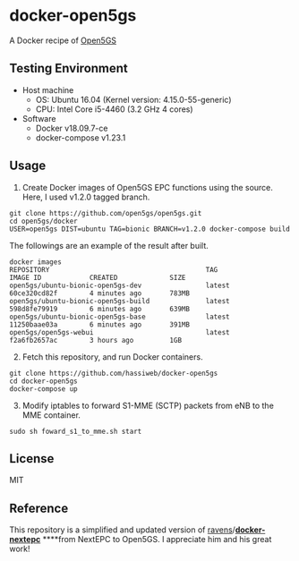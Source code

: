 # docker-open5gs

A Docker recipe of [Open5GS](https://open5gs.org/open5gs/)


## Testing Environment

- Host machine
  - OS: Ubuntu 16.04 (Kernel version: 4.15.0-55-generic)
  - CPU: Intel Core i5-4460 (3.2 GHz 4 cores)
- Software
  - Docker v18.09.7-ce
  - docker-compose v1.23.1


## Usage

1. Create Docker images of Open5GS EPC functions using the source.  Here, I used v1.2.0 tagged branch.
```
git clone https://github.com/open5gs/open5gs.git
cd open5gs/docker
USER=open5gs DIST=ubuntu TAG=bionic BRANCH=v1.2.0 docker-compose build
```

The followings are an example of the result after built.
```
docker images
REPOSITORY                                       TAG                 IMAGE ID            CREATED             SIZE
open5gs/ubuntu-bionic-open5gs-dev                latest              60ce320cd82f        4 minutes ago       783MB
open5gs/ubuntu-bionic-open5gs-build              latest              598d8fe79919        6 minutes ago       639MB
open5gs/ubuntu-bionic-open5gs-base               latest              11250baae03a        6 minutes ago       391MB
open5gs/open5gs-webui                            latest              f2a6fb2657ac        3 hours ago         1GB
```

2. Fetch this repository, and run Docker containers.
```
git clone https://github.com/hassiweb/docker-open5gs
cd docker-open5gs
docker-compose up
```

3. Modify iptables to forward S1-MME (SCTP) packets from eNB to the MME container.
```
sudo sh foward_s1_to_mme.sh start
```

## License

MIT


## Reference

This repository is a simplified and updated version of [ravens](https://github.com/ravens)/[**docker-nextepc**](https://github.com/ravens/docker-nextepc) ****from NextEPC to Open5GS. I appreciate him and his great work! 

